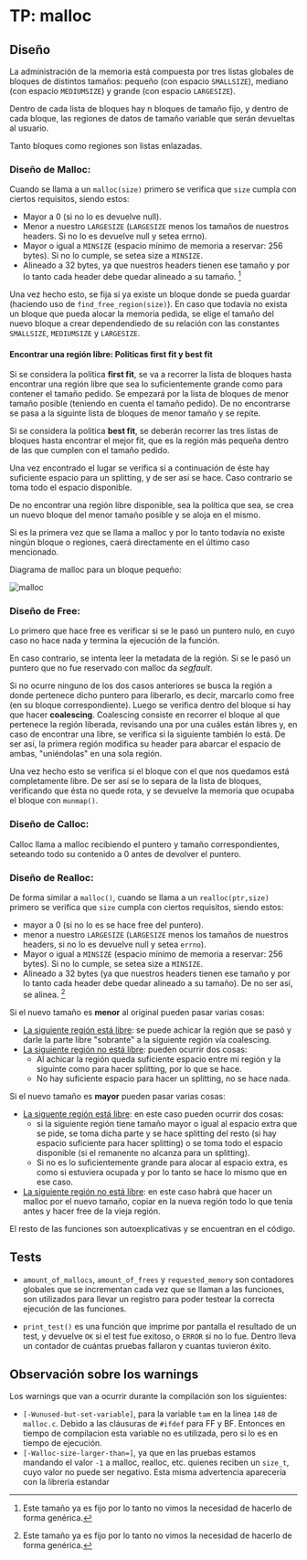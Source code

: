 # TP: malloc



## Diseño

La administración de la memoria está compuesta por tres listas globales de bloques de distintos tamaños: pequeño (con espacio `SMALLSIZE`), mediano (con espacio `MEDIUMSIZE`) y grande (con espacio `LARGESIZE`).

Dentro de cada lista de bloques hay n bloques de tamaño fijo, y dentro de cada bloque, las regiones de datos de tamaño variable que serán devueltas al usuario.

Tanto bloques como regiones son listas enlazadas.

### Diseño de Malloc:

Cuando se llama a un `malloc(size)` primero se verifica que `size` cumpla con ciertos requisitos, siendo estos:
- Mayor a 0 (si no lo es devuelve null).
- Menor a nuestro `LARGESIZE` (`LARGESIZE` menos los tamaños de nuestros headers. Si no lo es devuelve null y setea errno).
- Mayor o igual a `MINSIZE` (espacio mínimo de memoria a reservar: 256 bytes). Si no lo cumple, se setea size a `MINSIZE`. 
- Alineado a 32 bytes, ya que nuestros headers tienen ese tamaño y por lo tanto cada header debe quedar alineado a su tamaño. [^align]

Una vez hecho esto, se fija si ya existe un bloque donde se pueda guardar (haciendo uso de `find_free_region(size)`). En caso que todavía no exista un bloque que pueda alocar la memoria pedida, se elige el tamaño del nuevo bloque a crear dependendiedo de su relación con las constantes `SMALLSIZE`, `MEDIUMSIZE` y `LARGESIZE`.

#### Encontrar una región libre: Politicas first fit y best fit

Si se considera la política **first fit**, se va a recorrer la lista de bloques hasta encontrar una región libre que sea lo suficientemente grande como para contener el tamaño pedido. Se empezará por la lista de bloques de menor tamaño posible (teniendo en cuenta el tamaño pedido). De no encontrarse se pasa a la siguinte lista de bloques de menor tamaño y se repite. 

Si se considera la politica **best fit**, se deberán recorrer las tres listas de bloques hasta encontrar el mejor fit, que es la región más pequeña dentro de las que cumplen con el tamaño pedido. 

Una vez encontrado el lugar se verifica si a continuación de éste hay suficiente espacio para un splitting, y de ser así se hace. Caso contrario se toma todo el espacio disponible.

De no encontrar una región libre disponible, sea la política que sea, se crea un nuevo bloque del menor tamaño posible y se aloja en el mismo. 

Si es la primera vez que se llama a malloc y por lo tanto todavía no existe ningún bloque o regiones, caerá directamente en el último caso mencionado. 

Diagrama de malloc para un bloque pequeño:

![malloc](https://i.imgur.com/bo0p60b.png)


### Diseño de Free:

Lo primero que hace free es verificar si se le pasó un puntero nulo, en cuyo caso no hace nada y termina la ejecución de la función.

En caso contrario, se intenta leer la metadata de la región. Si se le pasó un puntero que no fue reservado con malloc da _segfault_.

Si no ocurre ninguno de los dos casos anteriores se busca la región a donde pertenece dicho puntero para liberarlo, es decir, marcarlo como free (en su bloque correspondiente).
Luego se verifica dentro del bloque si hay que hacer **coalescing**. Coalescing consiste en recorrer el bloque al que pertenece la región liberada, revisando una por una cuáles están libres y, en caso de encontrar una libre, se verifica si la siguiente también lo está. De ser así, la primera región modifica su header para abarcar el espacio de ambas, "uniéndolas" en una sola región.

Una vez hecho esto se verifica si el bloque con el que nos quedamos está completamente libre. De ser así se lo separa de la lista de bloques, verificando que ésta no quede rota, y se devuelve la memoria que ocupaba el bloque con `munmap()`.

### Diseño de Calloc:

Calloc llama a malloc recibiendo el puntero y tamaño correspondientes, seteando todo su contenido a 0 antes de devolver el puntero.

### Diseño de Realloc:

De forma similar a `malloc()`, cuando se llama a un `realloc(ptr,size)` primero se verifica que `size` cumpla con ciertos requisitos, siendo estos:
- mayor a 0 (si no lo es se hace free del puntero).
- menor a nuestro `LARGESIZE` (`LARGESIZE` menos los tamaños de nuestros headers, si no lo es devuelve null y setea `errno`).
- Mayor o igual a `MINSIZE` (espacio mínimo de memoria a reservar: 256 bytes). Si no lo cumple, se setea size a `MINSIZE`. 
- Alineado a 32 bytes (ya que nuestros headers tienen ese tamaño y por lo tanto cada header debe quedar alineado a su tamaño). De no ser así, se alinea. [^align]

Si el nuevo tamaño es **menor** al original pueden pasar varias cosas:
- <u>La siguiente región está libre</u>: se puede achicar la región que se pasó y darle la parte libre "sobrante" a la siguiente región vía coalescing. 
- <u>La siguiente región no está libre</u>: pueden ocurrir dos cosas:
    - Al achicar la región queda suficiente espacio entre mi región y la siguinte como para hacer splitting, por lo que se hace.
	- No hay suficiente espacio para hacer un splitting, no se hace nada.

Si el nuevo tamaño es **mayor** pueden pasar varias cosas:
- <u>La siguente región está libre</u>: en este caso pueden ocurrir dos cosas:
	- si la siguiente región tiene tamaño mayor o igual al espacio extra que se pide, se toma dicha parte y se hace splitting del resto (si hay espacio suficiente para hacer splitting) o se toma todo el espacio disponible (si el remanente no alcanza para un splitting).
	- Si no es lo suficientemente grande para alocar al espacio extra, es como si estuviera ocupada y por lo tanto se hace lo mismo que en ese caso.
- <u>La siguiente región no está libre</u>: en este caso habrá que hacer un malloc por el nuevo tamaño, copiar en la nueva región todo lo que tenía antes y hacer free de la vieja región.

El resto de las funciones son autoexplicativas y se encuentran en el código.


## Tests
* `amount_of_mallocs`, `amount_of_frees` y `requested_memory` son contadores globales que se incrementan cada vez que se llaman a las funciones, son utilizados para llevar un registro para poder testear la correcta ejecución de las funciones.

* `print_test()` es una función que imprime por pantalla el resultado de un test, y devuelve `OK` si el test fue exitoso, o `ERROR` si no lo fue. Dentro lleva un contador de cuántas pruebas fallaron y cuantas tuvieron éxito.



## Observación sobre los warnings

Los warnings que van a ocurrir durante la compilación son los siguientes:
* `[-Wunused-but-set-variable]`, para la variable `tam` en la linea `148` de `malloc.c`. Debido a las cláusuras de `#ifdef` para FF y BF. Entonces en tiempo de compilacion esta variable no es utilizada, pero si lo es en tiempo de ejecución.
* `[-Walloc-size-larger-than=]`, ya que en las pruebas estamos mandando el valor `-1` a malloc, realloc, etc. quienes reciben un `size_t`, cuyo valor no puede ser negativo. Esta misma advertencia aparecería con la librería estandar


[^align]: Este tamaño ya es fijo por lo tanto no vimos la necesidad de hacerlo de forma genérica.
